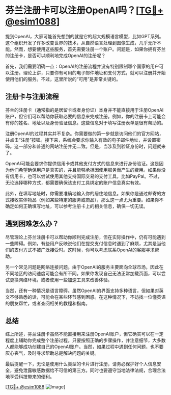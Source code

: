 # 芬兰注册卡可以注册OpenAI吗？[[TG💪+ @esim1088](https://t.me/s/esim1088)]

提到OpenAI，大家可能首先想到的就是它的超大规模语言模型，比如GPT系列。这个组织开发了许多改变世界的技术，从自然语言处理到图像生成，几乎无所不能。然而，想要使用这些服务，首先需要注册一个账户。问题是，如果你拥有芬兰的注册卡，是否可以顺利地完成OpenAI的注册呢？

首先，我们需要明确一点：OpenAI的注册流程并没有特别限制哪个国家的用户可以注册。理论上讲，只要你有可用的电子邮件地址和支付方式，就可以注册并开始使用他们的服务。不过，这里所说的“可用”是非常关键的。

## 注册卡与注册流程

芬兰的注册卡（通常指的是居留卡或者身份证）本身并不能直接用于注册OpenAI账户，但它们可以帮助你获取必要的信息来完成注册。例如，你的注册卡上可能会有你的姓名、地址以及身份验证信息。这些信息对于填写注册表单是很有帮助的。

注册OpenAI的过程其实并不复杂。你需要做的第一步就是访问他们的官方网站，并点击“注册”按钮。接下来，系统会要求你输入有效的电子邮件地址，并设置密码。这一部分和普通的网站注册并无二致。但是，当涉及到验证身份时，问题就来了。

OpenAI可能会要求你提供信用卡或其他支付方式的信息来进行身份验证。这是因为他们希望确保用户是真实的，并且能够承担因使用服务而产生的费用。如果你没有信用卡，也可以尝试使用其他支持国际交易的支付工具，比如PayPal。不过，无论选择哪种方式，都需要确保该支付工具绑定的账户信息真实有效。

此外，在填写地址时，你需要准确地输入你的居住地信息。如果你是通过邮寄的方式接收实体物品（例如某些特定的服务或商品），那么这一点尤为重要。如果你不确定如何正确填写地址，可以参考注册卡上的相关信息，确保一切无误。

## 遇到困难怎么办？

尽管理论上芬兰注册卡可以帮助你顺利完成注册，但在实际操作中，仍有可能遇到一些障碍。例如，有些用户反映说他们在提交支付信息时遇到了麻烦，尤其是当他们的支付方式不被广泛接受时。这时候，你可以考虑联系OpenAI的客服寻求帮助。

另一个常见问题是网络连接问题。由于OpenAI的服务主要面向全球市场，因此在不同地区的访问速度可能会有所不同。如果你发现自己无法正常加载页面，可以尝试更换网络环境，或者使用一些加速工具来改善体验。

当然，还有一种情况是语言障碍。虽然OpenAI的界面支持多种语言，但如果对英文不够熟悉的话，可能会在某些环节感到困惑。在这种情况下，不妨找一位懂英语的朋友帮忙，或者查阅相关的教程和指南。

## 总结

综上所述，芬兰注册卡虽然不能直接用来注册OpenAI账户，但它确实可以在一定程度上辅助你完成整个注册过程。只要按照正确的步骤操作，并注意细节，大多数人都能够成功创建自己的OpenAI账户。当然，如果过程中遇到任何问题，也不要灰心丧气，及时寻求帮助总是解决问题的关键。

最后提醒一下，无论是使用什么类型的卡片进行注册，请务必保护好个人信息安全，避免泄露敏感数据给不可信的第三方。同时也要遵守当地法律法规，合理合法地享受科技带来的便利。

[[TG💪+ @esim1088](https://t.me/s/esim1088) ![Image](https://i.postimg.cc/4NQfJmqS/Snipaste-2025-05-13-00-14-12.png)]